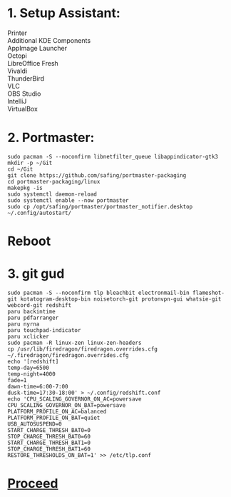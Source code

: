 # 1. Setup Assistant:

Printer<br>
Additional KDE Components<br>
AppImage Launcher<br>
Octopi<br>
LibreOffice Fresh<br>
Vivaldi<br>
ThunderBird<br>
VLC<br>
OBS Studio<br>
IntelliJ<br>
VirtualBox<br>

# 2. Portmaster:

```
sudo pacman -S --noconfirm libnetfilter_queue libappindicator-gtk3
mkdir -p ~/Git
cd ~/Git
git clone https://github.com/safing/portmaster-packaging
cd portmaster-packaging/linux
makepkg -is
sudo systemctl daemon-reload
sudo systemctl enable --now portmaster
sudo cp /opt/safing/portmaster/portmaster_notifier.desktop ~/.config/autostart/
```

# Reboot

# 3. git gud

```
sudo pacman -S --noconfirm tlp bleachbit electronmail-bin flameshot-git kotatogram-desktop-bin noisetorch-git protonvpn-gui whatsie-git webcord-git redshift
paru backintime
paru pdfarranger
paru nyrna
paru touchpad-indicator
paru xclicker
sudo pacman -R linux-zen linux-zen-headers
cp /usr/lib/firedragon/firedragon.overrides.cfg ~/.firedragon/firedragon.overrides.cfg
echo '[redshift]
temp-day=6500
temp-night=4000
fade=1
dawn-time=6:00-7:00
dusk-time=17:30-18:00' > ~/.config/redshift.conf
echo 'CPU_SCALING_GOVERNOR_ON_AC=powersave
CPU_SCALING_GOVERNOR_ON_BAT=powersave
PLATFORM_PROFILE_ON_AC=balanced
PLATFORM_PROFILE_ON_BAT=quiet
USB_AUTOSUSPEND=0
START_CHARGE_THRESH_BAT0=0
STOP_CHARGE_THRESH_BAT0=60
START_CHARGE_THRESH_BAT1=0
STOP_CHARGE_THRESH_BAT1=60
RESTORE_THRESHOLDS_ON_BAT=1' >> /etc/tlp.conf
```

# [Proceed](https://github.com/hookstdev/OmniGuides/blob/omni/OS/Android/nqmido.md)

